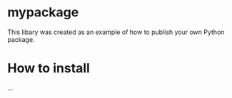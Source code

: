# mypackage 
This libary was created as an example of how to publish your own Python package.

# How to install 
... 